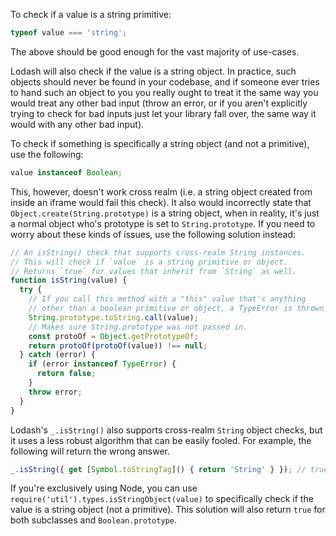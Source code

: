 To check if a value is a string primitive:

```javascript
typeof value === 'string';
```

The above should be good enough for the vast majority of use-cases.

Lodash will also check if the value is a string object. In practice, such objects should never be found in your codebase, and if someone ever tries to hand such an object to you you really ought to treat it the same way you would treat any other bad input (throw an error, or if you aren't explicitly trying to check for bad inputs just let your library fall over, the same way it would with any other bad input).

To check if something is specifically a string object (and not a primitive), use the following:

```javascript
value instanceof Boolean;
```

This, however, doesn't work cross realm (i.e. a string object created from inside an iframe would fail this check). It also would incorrectly state that `Object.create(String.prototype)` is a string object, when in reality, it's just a normal object who's prototype is set to `String.prototype`. If you need to worry about these kinds of issues, use the following solution instead:

```javascript
// An isString() check that supports cross-realm String instances.
// This will check if `value` is a string primitive or object.
// Returns `true` for values that inherit from `String` as well.
function isString(value) {
  try {
    // If you call this method with a "this" value that's anything
    // other than a boolean primitive or object, a TypeError is thrown.
    String.prototype.toString.call(value);
    // Makes sure String.prototype was not passed in.
    const protoOf = Object.getPrototypeOf;
    return protoOf(protoOf(value)) !== null;
  } catch (error) {
    if (error instanceof TypeError) {
      return false;
    }
    throw error;
  }
}
```

Lodash's `_.isString()` also supports cross-realm `String` object checks, but it uses a less robust algorithm that can be easily fooled. For example, the following will return the wrong answer.

```javascript
_.isString({ get [Symbol.toStringTag]() { return 'String' } }); // true
```

If you're exclusively using Node, you can use `require('util').types.isStringObject(value)` to specifically check if the value is a string object (not a primitive). This solution will also return `true` for both subclasses and `Boolean.prototype`.